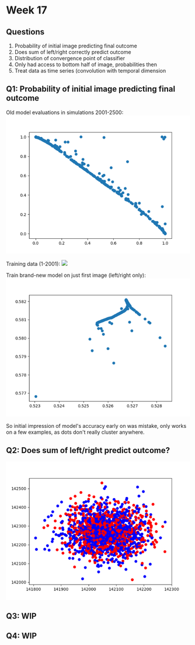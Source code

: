 # Week 17

## Questions

1. Probability of initial image predicting final outcome
2. Does sum of left/right correctly predict outcome
3. Distribution of convergence point of classifier
4. Only had access to bottom half of image, probabilities then
5. Treat data as time series (convolution with temporal dimension

## Q1: Probability of initial image predicting final outcome

Old model evaluations in simulations 2001-2500:
![](../figs/cnn-scatter-fo.png)

Training data (1-2001):
![](../figs/cnn-scatter-1-2001.png)

Train brand-new model on just first image (left/right only):
![](../figs/first-only-scatter-2001-2500.png)

So initial impression of model's accuracy early on was mistake, only works on
a few examples, as dots don't really cluster anywhere.

## Q2: Does sum of left/right predict outcome?

![](../figs/first-lr-distribution.png)

## Q3: WIP

## Q4: WIP